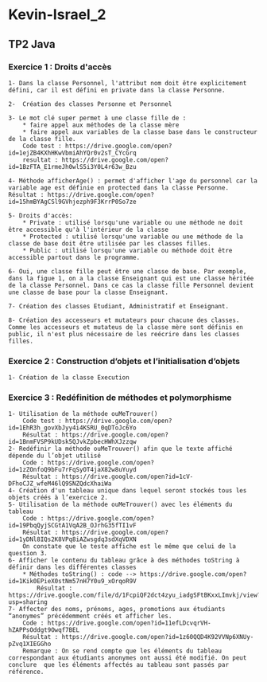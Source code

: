 #	Kevin-Israel_2
##	TP2 Java

### Exercice 1 : Droits d'accès
	1- Dans la classe Personnel, l'attribut nom doit être explicitement défini, car il est défini en private dans la classe Personne.
	
	2-  Création des classes Personne et Personnel
	
	3- Le mot clé super permet à une classe fille de : 
		* faire appel aux méthodes de la classe mère
		* faire appel aux variables de la classe base dans le constructeur de la classe fille.
		Code test : https://drive.google.com/open?id=1ejZB4KXhHKwVbmiAhYQr0v2sT_CYcGrq
		resultat : https://drive.google.com/open?id=1BzFTA_E1rmeJh0wlS5i3Y0L4r63w_Bzu
	
	4- Méthode afficherAge() : permet d'afficher l'age du personnel car la variable age est définie en protected dans la classe Personne.
	Résultat : https://drive.google.com/open?id=15hmBYAgCSl9GVhjezph9F3KrrP0So7ze
	
	5- Droits d'accès:
		* Private : utilisé lorsqu'une variable ou une méthode ne doit être accessible qu'à l'intérieur de la classe
		* Protected : utilisé lorsqu'une variable ou une méthode de la classe de base doit être utilisée par les classes filles.
		* Public : utilisé lorsqu'une variable ou méthode doit être accessible partout dans le programme.

	6- Oui, une classe fille peut être une classe de base. Par exemple, dans la figue 1, on a la classe Enseignant qui est une classe héritée de la classe Personnel. Dans ce cas la classe fille Personnel devient une classe de base pour la classe Enseignant.
	
	7- Création des classes Etudiant, Administratif et Enseignant.

	8- Création des accesseurs et mutateurs pour chacune des classes. 
	Comme les accesseurs et mutateus de la classe mère sont définis en public, il n'est plus nécessaire de les reécrire dans les classes filles. 

### Exercice 2 : Construction d’objets et l’initialisation d’objets
	1- Création de la classe Execution

### Exercice 3 : Redéfinition de méthodes et polymorphisme
	1- Utilisation de la méthode ouMeTrouver()
		Code test : https://drive.google.com/open?id=1EhR3h_govXbJyy4i4KSRU_0qDToJc6Yo
		Résultat : https://drive.google.com/open?id=1BnmFVSP9kUDsk5QJvkZpbecHWhXJzzqw
	2- Redéfinir la méthode ouMeTrouver() afin que le texte affiché dépende du l’objet utilisé
		Code : https://drive.google.com/open?id=1zZOnfoQ9bFu7rFqSyOT4jaX82w8uYuyd
		Résultat : https://drive.google.com/open?id=1cV-DFhoCJZ_wfeM46lQ9SNZQdcXhaiWa
	4- Création d'un tableau unique dans lequel seront stockés tous les objets créés à l’exercice 2.
	5- Utilisation de la méthode ouMeTrouver() avec les éléments du tableau	
		Code : https://drive.google.com/open?id=19PbqQyjSCGtA1VqA2B_OJrhG35fTI1vF
		Résultat : https://drive.google.com/open?id=1yDNl8IQs2K8VPq8iAZwsgdq3sdXqVDXN
		On constate que le teste affiche est le même que celui de la question 3. 
	6- Afficher le contenu du tableau grâce à des méthodes toString à définir dans les différentes classes
		* Méthodes toString() : code --> https://drive.google.com/open?id=1Kik0EPieX0stNm57nH7Y0u9_xOrqoR9V
			Résultat : https://drive.google.com/file/d/1FcpiQF2dct4zyu_iadgSFtBKxxLImvkj/view?usp=sharing
	7- Affecter des noms, prénoms, ages, promotions aux étudiants “anonymes” précédemment créés et afficher les.
		Code : https://drive.google.com/open?id=11efLDcvqrVH-hZAPPsOddgt9Owqf7BEL
		Résultat : https://drive.google.com/open?id=1z60QQD4K92VVNp6XNUy-pZvq1XIEGGho
		Remarque : On se rend compte que les éléments du tableau correspondant aux étudiants anonymes ont aussi été modifié. On peut conclure  que les éléments affectés au tableau sont passés par référence.
